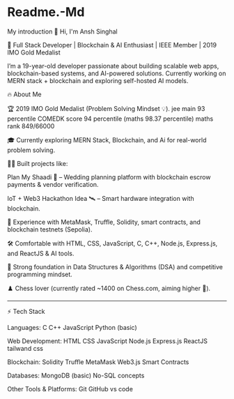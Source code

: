 # Readme.-Md
My introduction
👋 Hi, I'm Ansh Singhal

🚀 Full Stack Developer | Blockchain & AI Enthusiast | IEEE Member | 2019 IMO Gold Medalist

I’m a 19-year-old developer passionate about building scalable web apps, blockchain-based systems, and AI-powered solutions. Currently working on MERN stack + blockchain  and exploring self-hosted AI models.




🔥 About Me

🏆 2019 IMO Gold Medalist (Problem Solving Mindset 💡).
jee main 93 percentile 
COMEDK score 94 percentile (maths 98.37 percentile) maths rank 849/66000

🎓 Currently exploring MERN Stack, Blockchain, and Ai  for real-world problem solving.

👨‍💻 Built projects like:

Plan My Shaadi 🎉 – Wedding planning platform with blockchain escrow payments & vendor verification.



IoT + Web3 Hackathon Idea 🛰️ – Smart hardware integration with blockchain.


🔐 Experience with MetaMask, Truffle, Solidity, smart contracts, and blockchain testnets (Sepolia).

🛠️ Comfortable with HTML, CSS, JavaScript, C, C++, Node.js, Express.js, and ReactJS & AI tools.

📖 Strong foundation in Data Structures & Algorithms (DSA) and competitive programming mindset.

♟️ Chess lover (currently rated ~1400 on Chess.com, aiming higher 🚀).



---

⚡ Tech Stack

Languages:
C C++ JavaScript Python (basic)

Web Development:
HTML CSS JavaScript Node.js Express.js ReactJS tailwand css

Blockchain:
Solidity Truffle MetaMask Web3.js Smart Contracts

Databases:
MongoDB (basic) No-SQL concepts

Other Tools & Platforms:
Git GitHub vs code 

